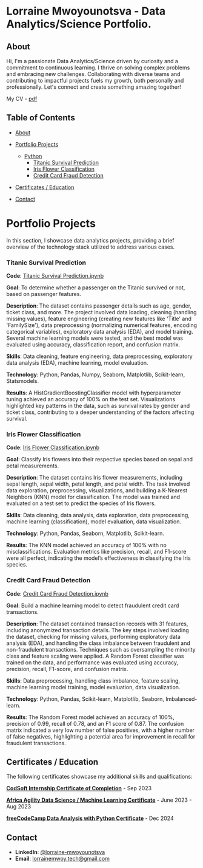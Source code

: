 # Lorraine Mwoyounotsva - Data Analytics/Science Portfolio.

## About

Hi, I'm a passionate Data Analytics/Science driven by curiosity and a commitment to continuous learning. I thrive on solving complex problems and embracing new challenges. Collaborating with diverse teams and contributing to impactful projects fuels my growth, both personally and professionally. Let's connect and create something amazing together!

My CV - [pdf](https://github.com/lorraine-mwoyounotsva/Data-Engineering-Portfolio/blob/main/Certificates/CV%20-%20Lorraine%20Mwoyounotsva.pdf)

## Table of Contents

- [About](#about)

- [Portfolio Projects](#portfolio-projects)
  - [Python](#python)
    - [Titanic Survival Prediction](#titanic-survival-prediction)
    - [Iris Flower Classification](#iris-flower-classification)
    - [Credit Card Fraud Detection](#credit-card-fraud-detection)
- [Certificates / Education](#certificates-/-education)
- [Contact](#contact)

# Portfolio Projects
In this section, I showcase data analytics projects, providing a brief overview of the technology stack utilized to address various cases.

### Titanic Survival Prediction

**Code**: [Titanic Survival Prediction.ipynb](https://github.com/lorraine-mwoyounotsva/CODSOFT/blob/main/Titanic_Survival_Prediction.ipynb)

**Goal**: To determine whether a passenger on the Titanic survived or not, based on passenger features.

**Description**: The dataset contains passenger details such as age, gender, ticket class, and more. The project involved data loading, cleaning (handling missing values), feature engineering (creating new features like 'Title' and 'FamilySize'), data preprocessing (normalizing numerical features, encoding categorical variables), exploratory data analysis (EDA), and model training. Several machine learning models were tested, and the best model was evaluated using accuracy, classification report, and confusion matrix.

**Skills**: Data cleaning, feature engineering, data preprocessing, exploratory data analysis (EDA), machine learning, model evaluation.

**Technology**: Python, Pandas, Numpy, Seaborn, Matplotlib, Scikit-learn, Statsmodels.

**Results**: A HistGradientBoostingClassifier model with hyperparameter tuning achieved an accuracy of 100% on the test set. Visualizations highlighted key patterns in the data, such as survival rates by gender and ticket class, contributing to a deeper understanding of the factors affecting survival.

### Iris Flower Classification

**Code**: [Iris Flower Classification.ipynb](https://github.com/lorraine-mwoyounotsva/CODSOFT/blob/main/IRIS_FLOWER_CLASSIFICATION.ipynb)

**Goal**: Classify Iris flowers into their respective species based on sepal and petal measurements.

**Description**: The dataset contains Iris flower measurements, including sepal length, sepal width, petal length, and petal width. The task involved data exploration, preprocessing, visualizations, and building a K-Nearest Neighbors (KNN) model for classification. The model was trained and evaluated on a test set to predict the species of Iris flowers.

**Skills**: Data cleaning, data analysis, data exploration, data preprocessing, machine learning (classification), model evaluation, data visualization.

**Technology**: Python, Pandas, Seaborn, Matplotlib, Scikit-learn.

**Results**: The KNN model achieved an accuracy of 100% with no misclassifications. Evaluation metrics like precision, recall, and F1-score were all perfect, indicating the model’s effectiveness in classifying the Iris species.

### Credit Card Fraud Detection

**Code**: [Credit Card Fraud Detection.ipynb](https://github.com/lorraine-mwoyounotsva/CODSOFT/blob/main/Credir_Card_Fraud_DETECTION.ipynb)

**Goal**: Build a machine learning model to detect fraudulent credit card transactions.

**Description**: The dataset contained transaction records with 31 features, including anonymized transaction details. The key steps involved loading the dataset, checking for missing values, performing exploratory data analysis (EDA), and handling the class imbalance between fraudulent and non-fraudulent transactions. Techniques such as oversampling the minority class and feature scaling were applied. A Random Forest classifier was trained on the data, and performance was evaluated using accuracy, precision, recall, F1-score, and confusion matrix.

**Skills**: Data preprocessing, handling class imbalance, feature scaling, machine learning model training, model evaluation, data visualization.

**Technology**: Python, Pandas, Scikit-learn, Matplotlib, Seaborn, Imbalanced-learn.

**Results**: The Random Forest model achieved an accuracy of 100%, precision of 0.99, recall of 0.78, and an F1 score of 0.87. The confusion matrix indicated a very low number of false positives, with a higher number of false negatives, highlighting a potential area for improvement in recall for fraudulent transactions.

## Certificates / Education

The following certificates showcase my additional skills and qualifications:

[**CodSoft Internship Certificate of Completion**](https://github.com/lorraine-mwoyounotsva/CODSOFT_DataScience_Internship/blob/main/LorraineMwoyounotsva-Certificate.pdf) - Sep 2023

[**Africa Agility Data Science / Machine Learning Certificate**](https://github.com/lorraine-mwoyounotsva/Data-Engineering-Portfolio/blob/main/Certificates/DataScienceCert%5B1%5D.pdf) - June 2023 - Aug 2023

[**freeCodeCamp Data Analysis with Python Certificate**](https://freecodecamp.org/certification/lorrainemwoy/data-analysis-with-python-v7) - Dec 2024

## Contact

- **LinkedIn**: [@lorraine-mwoyounotsva](https://www.linkedin.com/in/lorraine-mwoyounotsva/)
- **Email**: [lorrainemwoy.tech@gmail.com](mailto:lorrainemwoy.tech@gmail.com)
